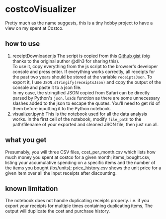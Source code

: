 # costcoVisualizer
Pretty much as the name suggests, this is a tiny hobby project to have a view on my spent at Costco. 

## how to use 
1. receiptDownloader.js
The script is copied from this [Github gist](https://gist.github.com/dlh3/7e18fec42cc7c43d51e93a6d2bcac6fb) (big thanks to the original author @dlh3 for sharing this). \
To use it, copy everything from the js script to the browser's developer console and press enter. If everything works correctly, all receipts for the past two years should be stored at the variable ```receiptsJson```. To export it, I use ```JSON.stringify(receiptsJson)``` and copy the output of the console and paste it to a json file. \
In my case, the stringified JSON copied from Safari can be directly parsed by Python's ```json.loads``` function as there are some unnecessary slashes added to the json to escape the quotes. You'll need to get rid of them before inputting it to the Python notebook. 
2. visualizer.ipynb
This is the notebook used for all the data analysis works. In the first cell of the notebook, modify ```file_path``` to the path/filename of your exported and cleaned JSON file, then just run all. 

## what you get
Presumably, you will three CSV files, cost_per_month.csv which lists how much money you spent at costco for a given month; items_bought.csv, listing your accumulative spending on a specific items and the number of the items you bought (lbs/units); price_history.csv shows the unit price for a given item over all the input receipts after discounting. 

## known limitation
The notebook does not handle duplicating receipts properly. i.e. if you export your receipts for multiple times containing duplicating items, The output will duplicate the cost and purchase history. 